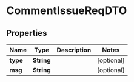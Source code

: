 # CommentIssueReqDTO

## Properties
Name | Type | Description | Notes
------------ | ------------- | ------------- | -------------
**type** | **String** |  |  [optional]
**msg** | **String** |  |  [optional]

